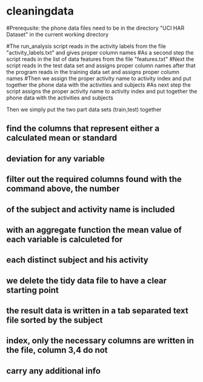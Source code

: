 # cleaningdata

#Prerequsite: the phone data files need to be in the directory "UCI HAR Dataset" in the current working directory

#The run_analysis script reads in the activity labels from the file "activity_labels.txt" and gives proper column names
#As a second step the script reads in the list of data features from the file "features.txt"
#Next the script reads in the test data set and assigns proper column names
after that the program reads in the training data set and assigns proper column names
#Then we assign the proper activity name to activity index and put together the phone data with the activities and subjects
#As next step the script assigns the proper activity name to activity index and put together the phone data with the activities and subjects

Then we simply put the two part data sets (train,test) together


## find the columns that represent either a calculated mean or standard 
## deviation for any variable


## filter out the required columns found with the command above, the number 
## of the subject and activity name is included


## with an aggregate function the mean value of each variable is calculeted for
## each distinct subject and his activity


## we delete the tidy data file to have a clear starting point


## the result data is written in a tab separated text file sorted by the subject
## index, only the necessary columns are written in the file, column 3,4 do not
## carry any additional info

